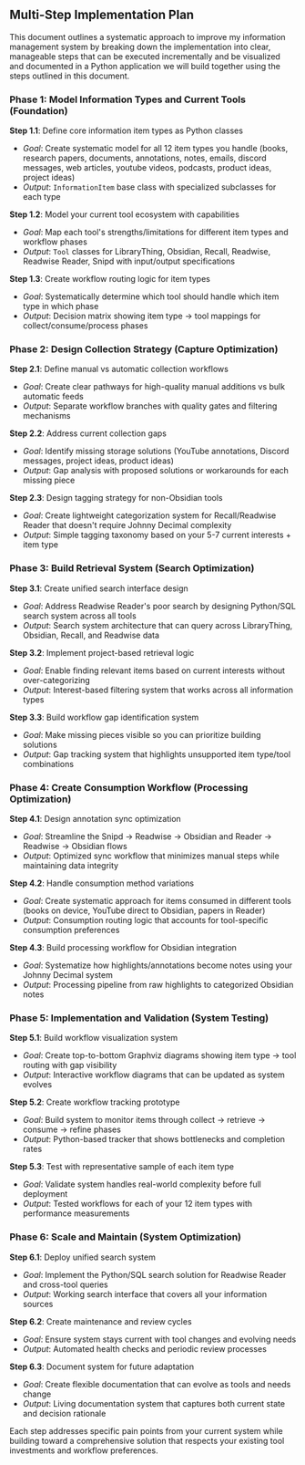 ## Multi-Step Implementation Plan

This document outlines a systematic approach to improve my information management system by breaking down the implementation into clear, manageable steps that can be executed incrementally and be visualized and documented in a Python application we will build together using the steps outlined in this document.

### Phase 1: Model Information Types and Current Tools (Foundation)
**Step 1.1**: Define core information item types as Python classes
- *Goal*: Create systematic model for all 12 item types you handle (books, research papers, documents, annotations, notes, emails, discord messages, web articles, youtube videos, podcasts, product ideas, project ideas)
- *Output*: `InformationItem` base class with specialized subclasses for each type

**Step 1.2**: Model your current tool ecosystem with capabilities
- *Goal*: Map each tool's strengths/limitations for different item types and workflow phases
- *Output*: `Tool` classes for LibraryThing, Obsidian, Recall, Readwise, Readwise Reader, Snipd with input/output specifications

**Step 1.3**: Create workflow routing logic for item types
- *Goal*: Systematically determine which tool should handle which item type in which phase
- *Output*: Decision matrix showing item type → tool mappings for collect/consume/process phases

### Phase 2: Design Collection Strategy (Capture Optimization)
**Step 2.1**: Define manual vs automatic collection workflows
- *Goal*: Create clear pathways for high-quality manual additions vs bulk automatic feeds
- *Output*: Separate workflow branches with quality gates and filtering mechanisms

**Step 2.2**: Address current collection gaps
- *Goal*: Identify missing storage solutions (YouTube annotations, Discord messages, project ideas, product ideas)
- *Output*: Gap analysis with proposed solutions or workarounds for each missing piece

**Step 2.3**: Design tagging strategy for non-Obsidian tools
- *Goal*: Create lightweight categorization system for Recall/Readwise Reader that doesn't require Johnny Decimal complexity
- *Output*: Simple tagging taxonomy based on your 5-7 current interests + item type

### Phase 3: Build Retrieval System (Search Optimization)
**Step 3.1**: Create unified search interface design
- *Goal*: Address Readwise Reader's poor search by designing Python/SQL search system across all tools
- *Output*: Search system architecture that can query across LibraryThing, Obsidian, Recall, and Readwise data

**Step 3.2**: Implement project-based retrieval logic
- *Goal*: Enable finding relevant items based on current interests without over-categorizing
- *Output*: Interest-based filtering system that works across all information types

**Step 3.3**: Build workflow gap identification system
- *Goal*: Make missing pieces visible so you can prioritize building solutions
- *Output*: Gap tracking system that highlights unsupported item type/tool combinations

### Phase 4: Create Consumption Workflow (Processing Optimization)
**Step 4.1**: Design annotation sync optimization
- *Goal*: Streamline the Snipd → Readwise → Obsidian and Reader → Readwise → Obsidian flows
- *Output*: Optimized sync workflow that minimizes manual steps while maintaining data integrity

**Step 4.2**: Handle consumption method variations
- *Goal*: Create systematic approach for items consumed in different tools (books on device, YouTube direct to Obsidian, papers in Reader)
- *Output*: Consumption routing logic that accounts for tool-specific consumption preferences

**Step 4.3**: Build processing workflow for Obsidian integration
- *Goal*: Systematize how highlights/annotations become notes using your Johnny Decimal system
- *Output*: Processing pipeline from raw highlights to categorized Obsidian notes

### Phase 5: Implementation and Validation (System Testing)
**Step 5.1**: Build workflow visualization system
- *Goal*: Create top-to-bottom Graphviz diagrams showing item type → tool routing with gap visibility
- *Output*: Interactive workflow diagrams that can be updated as system evolves

**Step 5.2**: Create workflow tracking prototype
- *Goal*: Build system to monitor items through collect → retrieve → consume → refine phases
- *Output*: Python-based tracker that shows bottlenecks and completion rates

**Step 5.3**: Test with representative sample of each item type
- *Goal*: Validate system handles real-world complexity before full deployment
- *Output*: Tested workflows for each of your 12 item types with performance measurements

### Phase 6: Scale and Maintain (System Optimization)
**Step 6.1**: Deploy unified search system
- *Goal*: Implement the Python/SQL search solution for Readwise Reader and cross-tool queries
- *Output*: Working search interface that covers all your information sources

**Step 6.2**: Create maintenance and review cycles
- *Goal*: Ensure system stays current with tool changes and evolving needs
- *Output*: Automated health checks and periodic review processes

**Step 6.3**: Document system for future adaptation
- *Goal*: Create flexible documentation that can evolve as tools and needs change
- *Output*: Living documentation system that captures both current state and decision rationale

Each step addresses specific pain points from your current system while building toward a comprehensive solution that respects your existing tool investments and workflow preferences.